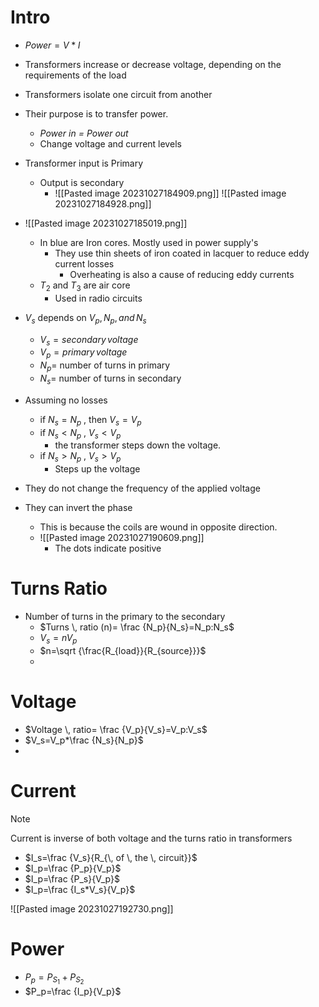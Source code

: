 # Intro

- $Power= V*I$

- Transformers increase or decrease voltage, depending on the requirements of the load
- Transformers isolate one circuit from another 
- Their purpose is to transfer power.
	- *Power in = Power out*
	- Change voltage and current levels
- Transformer input is Primary
	- Output is secondary
		- ![[Pasted image 20231027184909.png]] ![[Pasted image 20231027184928.png]] 
- ![[Pasted image 20231027185019.png]]
	- In blue are Iron cores. Mostly used in power supply's
		- They use thin sheets of iron coated in lacquer to reduce eddy current losses
			- Overheating is also a cause of reducing eddy currents
	- $T_2$ and $T_3$ are air core
		- Used in radio circuits
- $V_s$ depends on $V_p,N_p,\, and\, N_s$ 
	- $V_s=secondary \,voltage$
	- $V_p=primary \, voltage$
	- $N_p=$ number of turns in primary
	- $N_s=$ number of turns in secondary
- Assuming no losses
	- if $N_s=N_p$ , then $V_s=V_p$ 
	- if $N_s<N_p$ , $V_s<V_p$ 
		- the transformer steps down the voltage.
	- if $N_s>N_p$  , $V_s>V_p$ 
		- Steps up the voltage
- They do not change the frequency of the applied voltage
- They can invert the phase
	- This is because the coils are wound in opposite direction.
	- ![[Pasted image 20231027190609.png]] 
		- The dots indicate positive

# Turns Ratio

- Number of turns in the primary to the secondary
	- $Turns \, ratio (n)= \frac {N_p}{N_s}=N_p:N_s$
	- $V_s=nV_p$
	- $n=\sqrt {\frac{R_{load}}{R_{source}}}$
	- 


# Voltage

- $Voltage \, ratio= \frac {V_p}{V_s}=V_p:V_s$
- $V_s=V_p*\frac {N_s}{N_p}$
- 

# Current

>[!Note]
>Current is inverse of both voltage and the turns ratio in transformers



- $I_s=\frac {V_s}{R_{\, of \, the \, circuit}}$
- $I_p=\frac {P_p}{V_p}$
- $I_p=\frac {P_s}{V_p}$
- $I_p=\frac {I_s*V_s}{V_p}$

![[Pasted image 20231027192730.png]] 

# Power

- $P_p=P_{S_1}+P_{S_2}$
- $P_p=\frac {I_p}{V_p}$